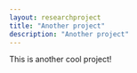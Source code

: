 ```yaml
---
layout: researchproject
title: "Another project"
description: "Another project"
---
```


This is another cool project!
